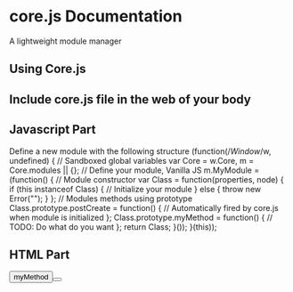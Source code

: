 core.js Documentation
==================================================

A lightweight module manager

Using Core.js
--------------------------------------


Include core.js file in the web of your body
--------------------------------------


Javascript Part
--------------------------------------

Define a new module with the following structure
(function(/*Window*/w, undefined) {
	// Sandboxed global variables
	var Core = w.Core,
		m = Core.modules || {};
	// Define your module, Vanilla JS
	m.MyModule = (function() {
		// Module constructor
		var Class = function(properties, node) {
			if (this instanceof Class) {
				// Initialize your module
			} else {
				throw new Error("");
			}
		};
		// Modules methods using prototype
		Class.prototype.postCreate = function() {
			// Automatically fired by core.js when module is initialized
		};
		Class.prototype.myMethod = function() {
			// TODO: Do what do you want
		};
		return Class;
	}());
}(this));


HTML Part
--------------------------------------

<div data-module="MyModule">
	<button data-method="myMethod">myMethod<button>
</div>